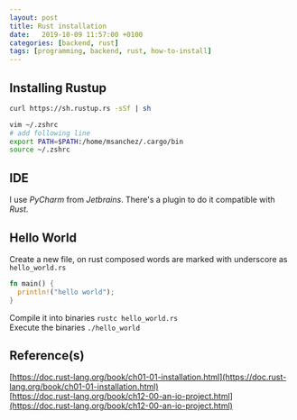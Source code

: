 ```yaml
---
layout: post
title: Rust installation
date:   2019-10-09 11:57:00 +0100
categories: [backend, rust]
tags: [programming, backend, rust, how-to-install]
---
```


## Installing Rustup  
~~~ bash
curl https://sh.rustup.rs -sSf | sh
~~~
~~~ bash
vim ~/.zshrc
# add following line  
export PATH=$PATH:/home/msanchez/.cargo/bin
source ~/.zshrc
~~~

<!--more-->

## IDE  
I use _PyCharm_ from _Jetbrains_. There's a plugin to do it compatible with _Rust_.

## Hello World
Create a new file, on rust composed words are marked with underscore as `hello_world.rs`  

~~~ rust
fn main() {
  println!("hello world");
}
~~~

Compile it into binaries `rustc hello_world.rs`  
Execute the binaries `./hello_world`

## Reference(s)  
[https://doc.rust-lang.org/book/ch01-01-installation.html](https://doc.rust-lang.org/book/ch01-01-installation.html)  
[https://doc.rust-lang.org/book/ch12-00-an-io-project.html](https://doc.rust-lang.org/book/ch12-00-an-io-project.html)
